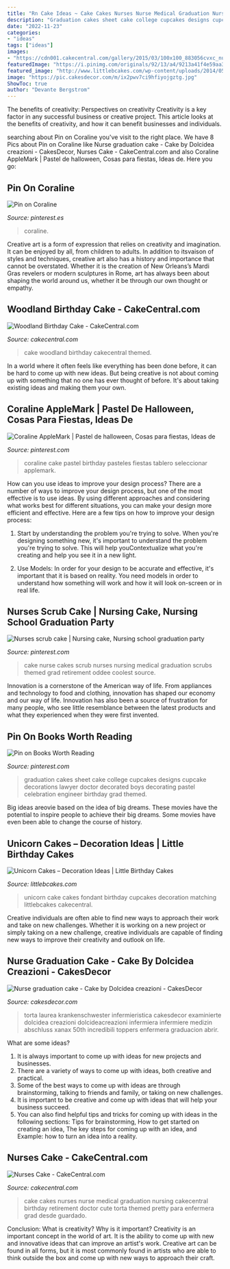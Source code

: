 ```yaml
---
title: "Rn Cake Ideas ~ Cake Cakes Nurses Nurse Medical Graduation Nursing Cakecentral Birthday Retirement Doctor Cute Torta Themed Pretty Para Enfermera Grad Desde Guardado"
description: "Graduation cakes sheet cake college cupcakes designs cupcake decorations lawyer doctor decorated boys decorating pastel celebration engineer birthday grad themed"
date: "2022-11-23"
categories:
- "ideas"
tags: ["ideas"]
images:
- "https://cdn001.cakecentral.com/gallery/2015/03/100x100_883056cvxc_nurses-cake.jpg"
featuredImage: "https://i.pinimg.com/originals/92/13/a4/9213a41f4e59aa345d11a6978e51a512.jpg"
featured_image: "http://www.littlebcakes.com/wp-content/uploads/2014/05/Unicorn-Cake-Pictures.jpg"
image: "https://pic.cakesdecor.com/m/ix2pwv7ci9hfiyojgztg.jpg"
ShowToc: true
author: "Devante Bergstrom"
---
```



The benefits of creativity: Perspectives on creativity
Creativity is a key factor in any successful business or creative project. This article looks at the benefits of creativity, and how it can benefit businesses and individuals.

	

		
searching about Pin on Coraline you've visit to the right place. We have 8 Pics about Pin on Coraline like Nurse graduation cake - Cake by Dolcidea creazioni - CakesDecor, Nurses Cake - CakeCentral.com and also Coraline AppleMark | Pastel de halloween, Cosas para fiestas, Ideas de. Here you go:
		
    
## Pin On Coraline

<img loading=lazy src="https://i.pinimg.com/originals/08/8b/12/088b12a168cf3962bb667b872102b4bb.jpg" onerror="this.onerror=null;this.src='https://tse2.mm.bing.net/th?id=OIP.yDqDkfIoULrB06xp74AE-AAAAA&amp;pid=15.1';" alt="Pin on Coraline">

_Source: pinterest.es_

>coraline. 

	

Creative art is a form of expression that relies on creativity and imagination. It can be enjoyed by all, from children to adults. In addition to itsvaison of styles and techniques, creative art also has a history and importance that cannot be overstated. Whether it is the creation of New Orleans’s Mardi Gras revelers or modern sculptures in Rome, art has always been about shaping the world around us, whether it be through our own thought or empathy.

    
## Woodland Birthday Cake - CakeCentral.com

<img loading=lazy src="https://cdn001.cakecentral.com/gallery/2018/10/900_woodland-birthday-cake-872243ccURN.jpg" onerror="this.onerror=null;this.src='https://tse1.mm.bing.net/th?id=OIP.NPHMwNWsvqfl3UDSz_C36gHaL9&amp;pid=15.1';" alt="Woodland Birthday Cake - CakeCentral.com">

_Source: cakecentral.com_

>cake woodland birthday cakecentral themed. 

	

In a world where it often feels like everything has been done before, it can be hard to come up with new ideas. But being creative is not about coming up with something that no one has ever thought of before. It's about taking existing ideas and making them your own.

    
## Coraline AppleMark | Pastel De Halloween, Cosas Para Fiestas, Ideas De

<img loading=lazy src="https://i.pinimg.com/originals/92/13/a4/9213a41f4e59aa345d11a6978e51a512.jpg" onerror="this.onerror=null;this.src='https://tse2.mm.bing.net/th?id=OIP.CzTrXlWrkbgP1dKq01-RowHaJ4&amp;pid=15.1';" alt="Coraline AppleMark | Pastel de halloween, Cosas para fiestas, Ideas de">

_Source: pinterest.com_

>coraline cake pastel birthday pasteles fiestas tablero seleccionar applemark. 

	

How can you use ideas to improve your design process?
There are a number of ways to improve your design process, but one of the most effective is to use ideas. By using different approaches and considering what works best for different situations, you can make your design more efficient and effective. Here are a few tips on how to improve your design process:
1. Start by understanding the problem you're trying to solve. When you're designing something new, it's important to understand the problem you're trying to solve. This will help youContextualize what you're creating and help you see it in a new light.

2. Use Models: In order for your design to be accurate and effective, it's important that it is based on reality. You need models in order to understand how something will work and how it will look on-screen or in real life.

    
## Nurses Scrub Cake | Nursing Cake, Nursing School Graduation Party

<img loading=lazy src="https://i.pinimg.com/originals/71/5b/3e/715b3e53fa6338c4c8bdd938b248db5b.jpg" onerror="this.onerror=null;this.src='https://tse2.mm.bing.net/th?id=OIP.DFN4BooGqYzAPLcfHZL2aQHaJ4&amp;pid=15.1';" alt="Nurses scrub cake | Nursing cake, Nursing school graduation party">

_Source: pinterest.com_

>cake nurse cakes scrub nurses nursing medical graduation scrubs themed grad retirement oddee coolest source. 

	

Innovation is a cornerstone of the American way of life. From appliances and technology to food and clothing, innovation has shaped our economy and our way of life. Innovation has also been a source of frustration for many people, who see little resemblance between the latest products and what they experienced when they were first invented.

    
## Pin On Books Worth Reading

<img loading=lazy src="https://i.pinimg.com/736x/ae/ed/9e/aeed9e457d95b93503d03e46fd70147f--college-graduation-cakes-graduation-ideas.jpg" onerror="this.onerror=null;this.src='https://tse2.mm.bing.net/th?id=OIP.6nB7pACMCXQyfU7s9Ud2rgHaFL&amp;pid=15.1';" alt="Pin on Books Worth Reading">

_Source: pinterest.com_

>graduation cakes sheet cake college cupcakes designs cupcake decorations lawyer doctor decorated boys decorating pastel celebration engineer birthday grad themed. 

	

Big ideas areovie based on the idea of big dreams. These movies have the potential to inspire people to achieve their big dreams. Some movies have even been able to change the course of history.

    
## Unicorn Cakes – Decoration Ideas | Little Birthday Cakes

<img loading=lazy src="http://www.littlebcakes.com/wp-content/uploads/2014/05/Unicorn-Cake-Pictures.jpg" onerror="this.onerror=null;this.src='https://tse2.mm.bing.net/th?id=OIP.AWpwMXOqK1uSQZIQ36ZFbwHaJ4&amp;pid=15.1';" alt="Unicorn Cakes – Decoration Ideas | Little Birthday Cakes">

_Source: littlebcakes.com_

>unicorn cake cakes fondant birthday cupcakes decoration matching littlebcakes cakecentral. 

	

Creative individuals are often able to find new ways to approach their work and take on new challenges. Whether it is working on a new project or simply taking on a new challenge, creative individuals are capable of finding new ways to improve their creativity and outlook on life.

    
## Nurse Graduation Cake - Cake By Dolcidea Creazioni - CakesDecor

<img loading=lazy src="https://pic.cakesdecor.com/m/ix2pwv7ci9hfiyojgztg.jpg" onerror="this.onerror=null;this.src='https://tse3.mm.bing.net/th?id=OIP.HWhueJw5HltFNRS5VuzZPwHaLG&amp;pid=15.1';" alt="Nurse graduation cake - Cake by Dolcidea creazioni - CakesDecor">

_Source: cakesdecor.com_

>torta laurea krankenschwester infermieristica cakesdecor examinierte dolcidea creazioni dolcideacreazioni infermiera infermiere medizin abschluss xanax 50th incredibili toppers enfermera graduacion abrir. 

	

What are some ideas?
1. It is always important to come up with ideas for new projects and businesses. 
2. There are a variety of ways to come up with ideas, both creative and practical. 
3. Some of the best ways to come up with ideas are through brainstorming, talking to friends and family, or taking on new challenges. 
4. It is important to be creative and come up with ideas that will help your business succeed. 
5. You can also find helpful tips and tricks for coming up with ideas in the following sections: Tips for brainstorming, How to get started on creating an idea, The key steps for coming up with an idea, and Example: how to turn an idea into a reality.

    
## Nurses Cake - CakeCentral.com

<img loading=lazy src="https://cdn001.cakecentral.com/gallery/2015/03/100x100_883056cvxc_nurses-cake.jpg" onerror="this.onerror=null;this.src='https://tse1.mm.bing.net/th?id=OIP.xsDgo7tX50lTFGQ2IJ4LAAHaJ4&amp;pid=15.1';" alt="Nurses Cake - CakeCentral.com">

_Source: cakecentral.com_

>cake cakes nurses nurse medical graduation nursing cakecentral birthday retirement doctor cute torta themed pretty para enfermera grad desde guardado. 

	

Conclusion: What is creativity? Why is it important?
Creativity is an important concept in the world of art. It is the ability to come up with new and innovative ideas that can improve an artist's work. Creative art can be found in all forms, but it is most commonly found in artists who are able to think outside the box and come up with new ways to approach their craft.

